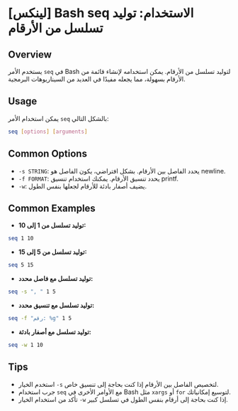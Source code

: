 # [لينكس] Bash seq الاستخدام: توليد تسلسل من الأرقام

## Overview
يستخدم الأمر `seq` في Bash لتوليد تسلسل من الأرقام. يمكن استخدامه لإنشاء قائمة من الأرقام بسهولة، مما يجعله مفيدًا في العديد من السيناريوهات البرمجية.

## Usage
يمكن استخدام الأمر `seq` بالشكل التالي:

```bash
seq [options] [arguments]
```

## Common Options
- `-s STRING`: يحدد الفاصل بين الأرقام. بشكل افتراضي، يكون الفاصل هو newline.
- `-f FORMAT`: يحدد تنسيق الأرقام. يمكنك استخدام تنسيق printf.
- `-w`: يضيف أصفار بادئة للأرقام لجعلها بنفس الطول.

## Common Examples
- **توليد تسلسل من 1 إلى 10:**

```bash
seq 1 10
```

- **توليد تسلسل من 5 إلى 15:**

```bash
seq 5 15
```

- **توليد تسلسل مع فاصل محدد:**

```bash
seq -s ", " 1 5
```

- **توليد تسلسل مع تنسيق محدد:**

```bash
seq -f "رقم: %g" 1 5
```

- **توليد تسلسل مع أصفار بادئة:**

```bash
seq -w 1 10
```

## Tips
- استخدم الخيار `-s` لتخصيص الفاصل بين الأرقام إذا كنت بحاجة إلى تنسيق خاص.
- جرب استخدام `seq` مع الأوامر الأخرى في Bash مثل `xargs` أو `for` لتوسيع إمكانياتك.
- تأكد من استخدام الخيار `-w` إذا كنت بحاجة إلى أرقام بنفس الطول في تسلسل كبير.
